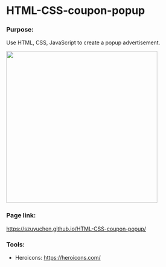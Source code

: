 # HTML-CSS-coupon-popup

### Purpose:

Use HTML, CSS, JavaScript to create a popup advertisement.

<img src="" width=400>

### Page link:

https://szuyuchen.github.io/HTML-CSS-coupon-popup/

### Tools:

- Heroicons: https://heroicons.com/
